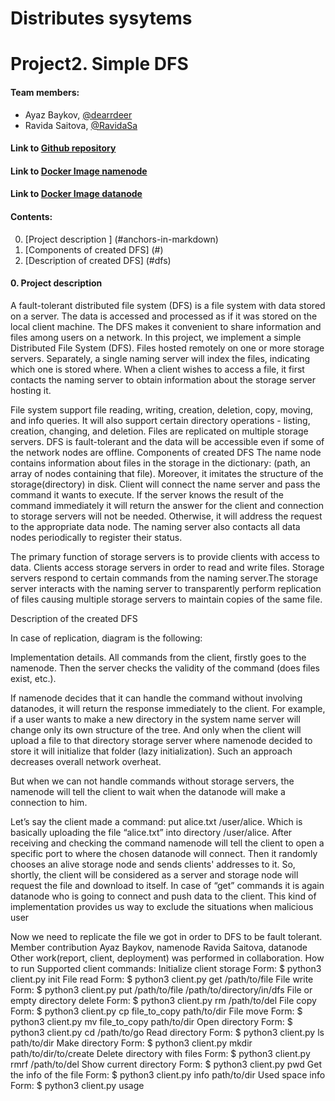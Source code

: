 # Distributes sysytems
# Project2. Simple DFS

#### Team members:
* Ayaz Baykov, [@dearrdeer](@dearrdeer)
* Ravida Saitova, [@RavidaSa](@RavidaSa)

#### Link to [Github repository](https://github.com/dearrdeer/dist_fs)
#### Link to [Docker Image namenode](https://hub.docker.com/repository/docker/deardeer322/namenode)
#### Link to [Docker Image datanode](https://hub.docker.com/repository/docker/deardeer322/datanode)

#### Contents:
0. [Project description ] (#anchors-in-markdown)
1. [Components of created DFS] (#)
2. [Description of created DFS] (#dfs)

#### 0. __Project description__ <a name="anchors-in-markdown"></a>

A fault-tolerant distributed file system (DFS) is a file system with data stored on a server. The data is accessed and processed as if it was stored on the local client machine. The DFS makes it convenient to share information and files among users on a network.  In this project, we implement a simple Distributed File System (DFS). Files hosted remotely on one or more storage servers. Separately, a single naming server will index the files, indicating which one is stored where. When a client wishes to access a file, it first contacts the naming server to obtain information about the storage server hosting it. 

File system support file reading, writing, creation, deletion, copy, moving, and info queries. It will also support certain directory operations - listing, creation, changing, and deletion. Files are replicated on multiple storage servers. DFS is fault-tolerant and the data will be accessible even if some of the network nodes are offline.
Components of created DFS
The name node contains information about files in the storage in the dictionary: (path, an array of nodes containing that file). Moreover, it imitates the structure of the storage(directory) in disk. Client will connect the name server and pass the command it wants to execute. If the server knows the result of the command immediately it will return the answer for the client and connection to storage servers will not be needed. Otherwise, it will address the request to the appropriate data node. The naming server also contacts all data nodes periodically to register their status.

The primary function of storage servers is to provide clients with access to data. Clients access storage servers in order to read and write files. Storage servers respond to certain commands from the naming server.The storage server interacts with the naming server to transparently perform replication of files causing multiple storage servers to maintain copies of the same file.

Description of the created DFS

In case of replication, diagram is the following:
	     
                      
Implementation details.
All commands from the client, firstly goes to the namenode. Then the server checks the validity of the command (does files exist, etc.).

If namenode decides that it can handle the command without involving datanodes, it will return the response immediately to the client. For example, if a user wants to make a new directory in the system name server will change only its own structure of the tree. And only when the client will upload a file to that directory storage server where namenode decided to store it will initialize that folder (lazy initialization). Such an approach decreases overall network overheat.

But when we can not handle commands without storage servers, the namenode will tell the client to wait when the datanode will make a connection to him.

Let’s say the client made a command: put alice.txt /user/alice.  Which is basically uploading the file “alice.txt” into directory /user/alice. After receiving and checking the command namenode will tell the client to open a specific port to where the chosen datanode will connect. Then it randomly chooses an alive storage node and sends clients' addresses to it. So, shortly, the client will be considered as a server and storage node will request the file and download to itself. In case of “get” commands it is again datanode who is going to connect and push data to the client. This kind of implementation provides us way to exclude the situations when malicious user 

Now we need to replicate the file we got in order to DFS to be fault tolerant. 
Member contribution
Ayaz Baykov, namenode
Ravida Saitova, datanode
Other work(report, client, deployment) was performed in collaboration.
How to run 
Supported client commands:
Initialize client storage
Form: $ python3 client.py init
File read
Form: $ python3 client.py get /path/to/file
File write
	Form: $ python3 client.py put /path/to/file /path/to/directory/in/dfs
File or empty directory delete
Form: $ python3 client.py rm /path/to/del
File copy
Form: $ python3 client.py cp file_to_copy path/to/dir
File move
Form: $ python3 client.py mv file_to_copy path/to/dir
Open directory
Form: $ python3 client.py cd /path/to/go
Read directory
Form: $ python3 client.py ls path/to/dir
Make directory 
Form: $ python3 client.py mkdir path/to/dir/to/create
Delete directory with files
Form: $ python3 client.py rmrf /path/to/del
Show current directory 
Form: $ python3 client.py pwd
Get the info of the file 
Form: $ python3 client.py info path/to/dir
Used space info
Form: $ python3 client.py usage


